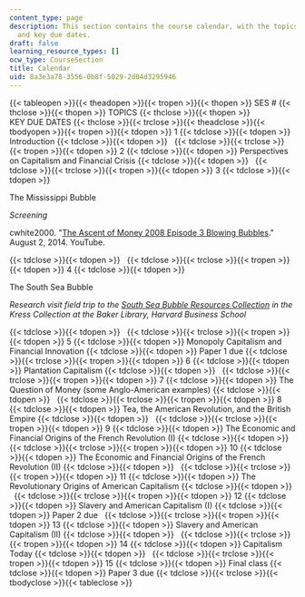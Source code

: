 ```yaml
---
content_type: page
description: This section contains the course calendar, with the topics discussed
  and key due dates.
draft: false
learning_resource_types: []
ocw_type: CourseSection
title: Calendar
uid: 8a3e3a78-3556-0b8f-5029-2d04d3295946
---
```

{{< tableopen >}}{{< theadopen >}}{{< tropen >}}{{< thopen >}}
SES #
{{< thclose >}}{{< thopen >}}
TOPICS
{{< thclose >}}{{< thopen >}}
KEY DUE DATES
{{< thclose >}}{{< trclose >}}{{< theadclose >}}{{< tbodyopen >}}{{< tropen >}}{{< tdopen >}}
1
{{< tdclose >}}{{< tdopen >}}
Introduction
{{< tdclose >}}{{< tdopen >}}
 
{{< tdclose >}}{{< trclose >}}{{< tropen >}}{{< tdopen >}}
2
{{< tdclose >}}{{< tdopen >}}
Perspectives on Capitalism and Financial Crisis
{{< tdclose >}}{{< tdopen >}}
 
{{< tdclose >}}{{< trclose >}}{{< tropen >}}{{< tdopen >}}
3
{{< tdclose >}}{{< tdopen >}}

The Mississippi Bubble

*Screening*

cwhite2000. "[The Ascent of Money 2008 Episode 3 Blowing Bubbles](https://www.youtube.com/watch?v=0jbbO8tXeq8)." August 2, 2014. YouTube.

{{< tdclose >}}{{< tdopen >}}
 
{{< tdclose >}}{{< trclose >}}{{< tropen >}}{{< tdopen >}}
4
{{< tdclose >}}{{< tdopen >}}

The South Sea Bubble

*Research visit field trip to the* [*South Sea Bubble Resources Collection*](http://www.library.hbs.edu/hc/ssb/index.html) *in the Kress Collection at the Baker Library, Harvard Business School*

{{< tdclose >}}{{< tdopen >}}
 
{{< tdclose >}}{{< trclose >}}{{< tropen >}}{{< tdopen >}}
5
{{< tdclose >}}{{< tdopen >}}
Monopoly Capitalism and Financial Innovation
{{< tdclose >}}{{< tdopen >}}
Paper 1 due
{{< tdclose >}}{{< trclose >}}{{< tropen >}}{{< tdopen >}}
6
{{< tdclose >}}{{< tdopen >}}
Plantation Capitalism
{{< tdclose >}}{{< tdopen >}}
 
{{< tdclose >}}{{< trclose >}}{{< tropen >}}{{< tdopen >}}
7
{{< tdclose >}}{{< tdopen >}}
The Question of Money (some Anglo-American examples)
{{< tdclose >}}{{< tdopen >}}
 
{{< tdclose >}}{{< trclose >}}{{< tropen >}}{{< tdopen >}}
8
{{< tdclose >}}{{< tdopen >}}
Tea, the American Revolution, and the British Empire
{{< tdclose >}}{{< tdopen >}}
 
{{< tdclose >}}{{< trclose >}}{{< tropen >}}{{< tdopen >}}
9
{{< tdclose >}}{{< tdopen >}}
The Economic and Financial Origins of the French Revolution (I)
{{< tdclose >}}{{< tdopen >}}
 
{{< tdclose >}}{{< trclose >}}{{< tropen >}}{{< tdopen >}}
10
{{< tdclose >}}{{< tdopen >}}
The Economic and Financial Origins of the French Revolution (II)
{{< tdclose >}}{{< tdopen >}}
 
{{< tdclose >}}{{< trclose >}}{{< tropen >}}{{< tdopen >}}
11
{{< tdclose >}}{{< tdopen >}}
The Revolutionary Origins of American Capitalism
{{< tdclose >}}{{< tdopen >}}
 
{{< tdclose >}}{{< trclose >}}{{< tropen >}}{{< tdopen >}}
12
{{< tdclose >}}{{< tdopen >}}
Slavery and American Capitalism (I)
{{< tdclose >}}{{< tdopen >}}
﻿Paper 2 due  
{{< tdclose >}}{{< trclose >}}{{< tropen >}}{{< tdopen >}}
13
{{< tdclose >}}{{< tdopen >}}
Slavery and American Capitalism (II)
{{< tdclose >}}{{< tdopen >}}
 
{{< tdclose >}}{{< trclose >}}{{< tropen >}}{{< tdopen >}}
14
{{< tdclose >}}{{< tdopen >}}
Capitalism Today
{{< tdclose >}}{{< tdopen >}}
 
{{< tdclose >}}{{< trclose >}}{{< tropen >}}{{< tdopen >}}
15
{{< tdclose >}}{{< tdopen >}}
Final class
{{< tdclose >}}{{< tdopen >}}
Paper 3 due
{{< tdclose >}}{{< trclose >}}{{< tbodyclose >}}{{< tableclose >}}